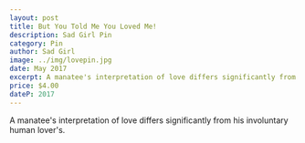 ```yaml
---
layout: post
title: But You Told Me You Loved Me!
description: Sad Girl Pin
category: Pin
author: Sad Girl
image: ../img/lovepin.jpg
date: May 2017
excerpt: A manatee's interpretation of love differs significantly from his involuntary human lover's.
price: $4.00
dateP: 2017
---
```


A manatee's interpretation of love differs significantly from his involuntary human lover's.

<div id='product-component-91344de3474'></div>
